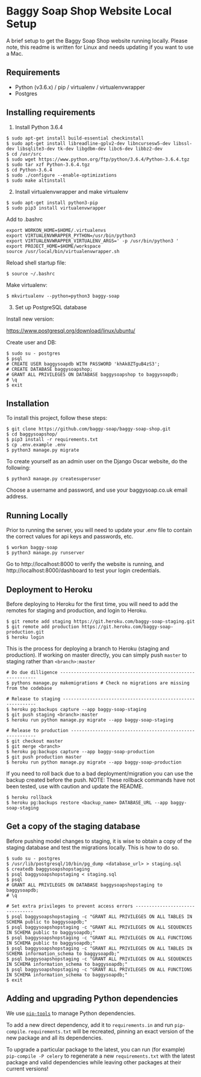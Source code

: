 # Baggy Soap Shop Website Local Setup

A brief setup to get the Baggy Soap Shop website running locally.
Please note, this readme is written for Linux and needs updating if
you want to use a Mac.

## Requirements

- Python (v3.6.x) / pip / virtualenv / virtualenvwrapper
- Postgres

## Installing requirements

1) Install Python 3.6.4

```
$ sudo apt-get install build-essential checkinstall
$ sudo apt-get install libreadline-gplv2-dev libncursesw5-dev libssl-dev libsqlite3-dev tk-dev libgdbm-dev libc6-dev libbz2-dev
$ cd /usr/src
$ sudo wget https://www.python.org/ftp/python/3.6.4/Python-3.6.4.tgz
$ sudo tar xzf Python-3.6.4.tgz
$ cd Python-3.6.4
$ sudo ./configure --enable-optimizations
$ sudo make altinstall
```

2) Install virtualenvwrapper and make virtualenv

```
$ sudo apt-get install python3-pip
$ sudo pip3 install virtualenvwrapper
```

Add to .bashrc

```
export WORKON_HOME=$HOME/.virtualenvs
export VIRTUALENVWRAPPER_PYTHON=/usr/bin/python3
export VIRTUALENVWRAPPER_VIRTUALENV_ARGS=' -p /usr/bin/python3 '
export PROJECT_HOME=$HOME/workspace
source /usr/local/bin/virtualenvwrapper.sh
```

Reload shell startup file:

```
$ source ~/.bashrc
```

Make virtualenv:

```
$ mkvirtualenv --python=python3 baggy-soap
```

3) Set up PostgreSQL database

Install new version: 

https://www.postgresql.org/download/linux/ubuntu/

Create user and DB:

```
$ sudo su - postgres
$ psql
# CREATE USER baggysoapdb WITH PASSWORD 'khAk8ZTguB4zS3';
# CREATE DATABASE baggysoapshop;
# GRANT ALL PRIVILEGES ON DATABASE baggysoapshop to baggysoapdb;
# \q
$ exit
```

## Installation

To install this project, follow these steps:

```
$ git clone https://github.com/baggy-soap/baggy-soap-shop.git
$ cd baggysoapshop/
$ pip3 install -r requirements.txt
$ cp .env.example .env
$ python3 manage.py migrate
```

To create yourself as an admin user on the Django Oscar website, do the following:

```
$ python3 manage.py createsuperuser
```

Choose a username and password, and use your baggysoap.co.uk email address.

## Running Locally

Prior to running the server, you will need to update your .env file to contain the correct values for api keys and
passwords, etc.

```
$ workon baggy-soap
$ python3 manage.py runserver
```

Go to http://localhost:8000 to verify the website is running, 
and http://localhost:8000/dashboard to test your login credentials.

## Deployment to Heroku

Before deploying to Heroku for the first time, you will need to add the remotes for staging and production, and login
to Heroku.

    $ git remote add staging https://git.heroku.com/baggy-soap-staging.git
    $ git remote add production https://git.heroku.com/baggy-soap-production.git
    $ heroku login

This is the process for deploying a branch to Heroku (staging and production). If working on master directly, you can 
simply push `master` to staging rather than `<branch>:master`

    # Do due dilligence -------------------------------------------------------------
    $ pythons manage.py makemigrations # Check no migrations are missing from the codebase

    # Release to staging ------------------------------------------------------------
    $ heroku pg:backups capture --app baggy-soap-staging
    $ git push staging <branch>:master
    $ heroku run python manage.py migrate --app baggy-soap-staging

    # Release to production ---------------------------------------------------------
    $ git checkout master
    $ git merge <branch>
    $ heroku pg:backups capture --app baggy-soap-production
    $ git push production master
    $ heroku run python manage.py migrate --app baggy-soap-production

If you need to roll back due to a bad deployment/migration you can use the backup created before the push.
NOTE: These rollback commands have not been tested, use with caution and update the README.

    $ heroku rollback
    $ heroku pg:backups restore <backup_name> DATABASE_URL --app baggy-soap-staging

## Get a copy of the staging database

Before pushing model changes to staging, it is wise to obtain a copy of the staging database and test the migrations
locally. This is how to do so.

    $ sudo su - postgres
    $ /usr/lib/postgresql/10/bin/pg_dump <database_url> > staging.sql
    $ createdb baggysoapshopstaging
    $ psql baggysoapshopstaging < staging.sql
    $ psql
    # GRANT ALL PRIVILEGES ON DATABASE baggysoapshopstaging to baggysoapdb;
    # \q

    # Set extra privileges to prevent access errors --------------------------------
    $ psql baggysoapshopstaging -c "GRANT ALL PRIVILEGES ON ALL TABLES IN SCHEMA public to baggysoapdb;"
    $ psql baggysoapshopstaging -c "GRANT ALL PRIVILEGES ON ALL SEQUENCES IN SCHEMA public to baggysoapdb;"
    $ psql baggysoapshopstaging -c "GRANT ALL PRIVILEGES ON ALL FUNCTIONS IN SCHEMA public to baggysoapdb;"
    $ psql baggysoapshopstaging -c "GRANT ALL PRIVILEGES ON ALL TABLES IN SCHEMA information_schema to baggysoapdb;"
    $ psql baggysoapshopstaging -c "GRANT ALL PRIVILEGES ON ALL SEQUENCES IN SCHEMA information_schema to baggysoapdb;"
    $ psql baggysoapshopstaging -c "GRANT ALL PRIVILEGES ON ALL FUNCTIONS IN SCHEMA information_schema to baggysoapdb;"
    $ exit

## Adding and upgrading Python dependencies

We use [`pip-tools`](https://github.com/jazzband/pip-tools) to manage Python dependencies.

To add a new direct dependency, add it to `requirements.in` and run `pip-compile`. `requirements.txt` will be recreated, 
pinning an exact version of the new package and all its dependencies.

To upgrade a particular package to the latest, you can run (for example) `pip-compile -P celery`
to regenerate a new `requirements.txt` with the latest package and valid dependencies while leaving
other packages at their current versions!
